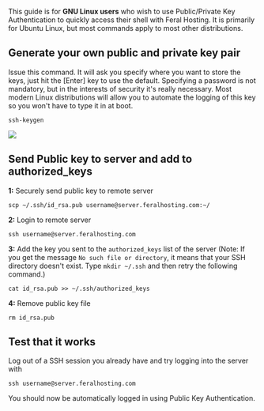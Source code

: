 
This guide is for **GNU Linux users** who wish to use Public/Private Key Authentication to quickly access their shell with Feral Hosting. It is primarily for Ubuntu Linux, but most commands apply to most other distributions.

Generate your own public and private key pair
---

Issue this command. It will ask you specify where you want to store the keys, just hit the [Enter] key to use the default. Specifying a password is not mandatory, but in the interests of security it's really necessary. Most modern Linux distributions will allow you to automate the logging of this key so you won't have to type it in at boot.

~~~
ssh-keygen
~~~

![](https://raw.githubusercontent.com/feralhosting/feralfilehosting/master/Feral%20Wiki/Linux%20Command-Line%20-%20Advanced/Setting%20Up%20Public%20Key%20Authentication%20-%20Linux/1.png)

Send Public key to server and add to authorized_keys
---

**1:** Securely send public key to remote server

~~~
scp ~/.ssh/id_rsa.pub username@server.feralhosting.com:~/
~~~

**2:** Login to remote server

~~~
ssh username@server.feralhosting.com
~~~

**3:** Add the key you sent to the `authorized_keys` list of the server (Note: If you get the message `No such file or directory`, it means that your SSH directory doesn't exist.  Type `mkdir ~/.ssh` and then retry the following command.)

~~~
cat id_rsa.pub >> ~/.ssh/authorized_keys
~~~

**4:** Remove public key file

~~~
rm id_rsa.pub
~~~

Test that it works
---

Log out of a SSH session you already have and try logging into the server with 

~~~
ssh username@server.feralhosting.com
~~~

You should now be automatically logged in using Public Key Authentication.



